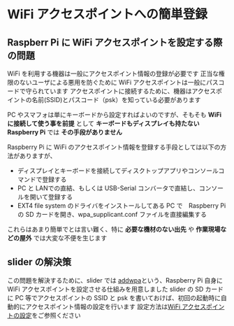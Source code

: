 # WiFi アクセスポイントへの簡単登録

## Raspberr Pi に WiFi アクセスポイントを設定する際の問題

WiFi を利用する機器は一般にアクセスポイント情報の登録が必要です
正当な権限のないユーザによる悪用を防ぐために WiFi アクセスポイントは一般にパスコードで守られています
アクセスポイントに接続するために、機器はアクセスポイントの名前(SSID)とパスコード（psk）を知っている必要があります

PC やスマフォは単にキーボードから設定すればよいのですが、そもそも **WiFi に接続して使う事を前提** として **キーボードもディスプレイも持たない Raspberry Pi** では **その手段がありません**

Raspberry Pi に WiFi のアクセスポイント情報を登録する手段としては以下の方法がありますが、

- ディスプレイとキーボードを接続してディスクトップアプリやコンソールコマンドで登録する
- PC と LANでの直結、もしくは USB-Serial コンバータで直結し、コンソールを開いて登録する
- EXT4 file system のドライバをインストールしてある PC で　Raspberry Pi の SD カードを開き、wpa_supplicant.conf ファイルを直接編集する

これらはあまり簡単でとは言い難く、特に **必要な機材のない出先** や **作業現場などの屋外** では大変な不便を生じます

## slider の解決策

この問題を解決するために、slider では [addwpa](https://github.com/UedaTakeyuki/addwpa)という、Raspberry Pi 自身に WiFi アクセスポイントを設定させる仕組みを用意しました
slider の SD カードに PC 等でアクセスポイントの SSID と psk を書いておけば、初回の起動時に自動的にアクセスポイント情報の設定を行います
設定方法は[WiFi アクセスポイントの設定](addwpa_howto.md)をご参照ください
